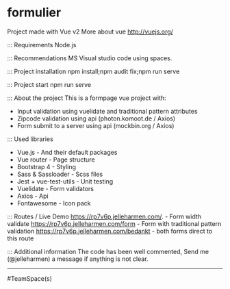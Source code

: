 # formulier

Project made with Vue v2
More about vue http://vuejs.org/

::: Requirements 
Node.js


::: Recommendations
MS Visual studio code using spaces.


::: Project installation
npm install;npm audit fix;npm run serve

::: Project start
npm run serve


::: About the project
This is a formpage vue project with: 
  - Input validation using vuelidate and traditional pattern attributes
  - Zipcode validation using api (photon.komoot.de / Axios)
  - Form submit to a server using api (mockbin.org / Axios)

::: Used libraries
- Vue.js                 - And their default packages
- Vue router             - Page structure
- Bootstrap 4            - Styling
- Sass & Sassloader      - Scss files
- Jest + vue-test-utils  - Unit testing
- Vuelidate              - Form validators
- Axios                  - Api
- Fontawesome            - Icon pack


::: Routes / Live Demo 
https://rp7v6p.jelleharmen.com/.       - Form width validate
https://rp7v6p.jelleharmen.com/form    - Form with traditional pattern validation
https://rp7v6p.jelleharmen.com/bedankt - both forms direct to this route


::: Additional information
The code has been well commented, 
Send me (@jelleharmen) a message if anything is not clear. 


---
#TeamSpace(s)
